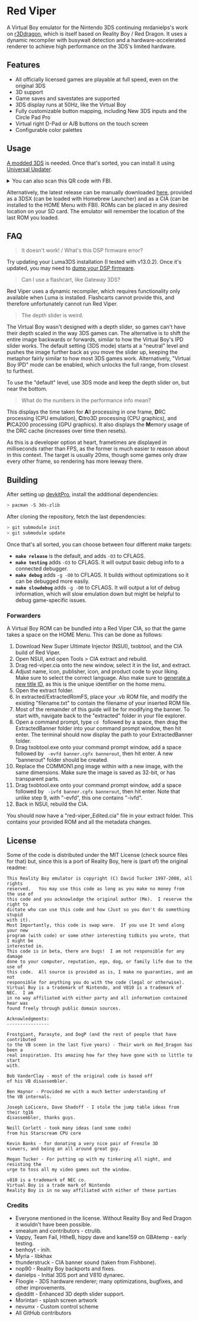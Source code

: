 Red Viper
=========

A Virtual Boy emulator for the Nintendo 3DS continuing mrdanielps's work on [r3Ddragon](https://github.com/mrdanielps/r3Ddragon),
which is itself based on Reality Boy / Red Dragon. It uses a dynamic recompiler with busywait detection and a
hardware-accelerated renderer to achieve high performance on the 3DS's limited hardware.

## Features
* All officially licensed games are playable at full speed, even on the original 3DS
* 3D support
* Game saves and savestates are supported
* 3DS display runs at 50Hz, like the Virtual Boy
* Fully customizable button mapping, including New 3DS inputs and the Circle Pad Pro
* Virtual right D-Pad or A/B buttons on the touch screen
* Configurable color palettes

## Usage

[A modded 3DS](https://3ds.hacks.guide/) is needed. Once that's sorted, you can install it using [Universal Updater](https://universal-team.net/projects/universal-updater.html).

<details>
  <summary>You can also scan this QR code with FBI.</summary>

![image](https://github.com/skyfloogle/red-viper/assets/18466542/31fc852b-c701-4710-b849-fbf1d7dc29b8)
</details>

Alternatively, the latest release can be manually downloaded [here](https://github.com/skyfloogle/red-viper/releases),
provided as a 3DSX (can be loaded with Homebrew Launcher) and as a CIA (can be installed to the HOME Menu with FBI).
ROMs can be placed in any desired location on your SD card. The emulator will remember the location of the last ROM you loaded.

## FAQ

> It doesn't work! / What's this DSP firmware error?

Try updating your Luma3DS installation (I tested with v13.0.2). Once it's updated, you may need to [dump your DSP firmware](https://3ds.hacks.guide/finalizing-setup#section-iii---rtc-and-dsp-setup).

> Can I use a flashcart, like Gateway 3DS?

Red Viper uses a dynamic recompiler, which requires functionality only available when Luma is installed. Flashcarts cannot provide this, and therefore unfortunately cannot run Red Viper.

> The depth slider is weird.

The Virtual Boy wasn't designed with a depth slider, so games can't have their depth scaled in the way 3DS games can. The alternative is to
shift the entire image backwards or forwards, similar to how the Virtual Boy's IPD slider works.
The default setting (3DS mode) starts at a "neutral" level and pushes the image further back as you move the slider up, keeping the metaphor fairly similar
to how most 3DS games work. Alternatively, "Virtual Boy IPD" mode can be enabled, which unlocks the full range, from closest to furthest.

To use the "default" level, use 3DS mode and keep the depth slider on, but near the bottom.

> What do the numbers in the performance info mean?

This displays the time taken for **A**ll processing in one frame, **D**RC processing (CPU emulation),
**C**itro3D processing (CPU graphics), and **P**ICA200 processing (GPU graphics). It also displays the
**M**emory usage of the DRC cache (increases over time then resets).

As this is a developer option at heart, frametimes are displayed in milliseconds rather than FPS, as the former is much easier to reason about in this context.
The target is usually 20ms, though some games only draw every other frame, so rendering has more leeway there.

## Building

After setting up [devkitPro](http://3dbrew.org/wiki/Setting_up_Development_Environment), install the
additional dependencies:
```bash
> pacman -S 3ds-zlib
```

After cloning the repository, fetch the last dependencies:
```bash
> git submodule init
> git submodule update
```

Once that's all sorted, you can choose between four different make targets:

* **`make release`** is the default, and adds `-O3` to CFLAGS.
* **`make testing`** adds `-O3` to CFLAGS. It will output basic debug info to a connected debugger.
* **`make debug`** adds `-g -O0` to CFLAGS. It builds without optimizations so it can be debugged more easily.
* **`make slowdebug`** adds `-g -O0` to CFLAGS. It will output a lot of debug information, which will slow emulation down but might be helpful to debug game-specific issues.

### Forwarders

A Virtual Boy ROM can be bundled into a Red Viper CIA, so that the game takes a space on the HOME Menu.
This can be done as follows:
1. Download New Super Ultimate Injector (NSUI), txobtool, and the CIA build of Red Viper.
2. Open NSUI, and open Tools > CIA extract and rebuild.
3. Drag red-viper.cia onto the new window, select it in the list, and extract.
4. Adjust name, icon, publisher, icon, and product code to your liking. Make sure to select the correct language. Also make sure to [generate a new title ID](https://studionamehere.github.io/HomebrewTitleIDGenerator/), as this is the unique identifier on the home menu.
5. Open the extract folder.
6. In extracted/ExtractedRomFS, place your .vb ROM file, and modify the existing "filename.txt" to contain the filename of your inserted ROM file.
7. Most of the remainder of this guide will be for modifying the banner. To start with, navigate back to the "extracted" folder in your file explorer.
8. Open a command prompt, type `cd ` followed by a space, then drag the ExtractedBanner folder into your command prompt window, then hit enter. The terminal should now display the path to your ExtractedBanner folder.
9. Drag txobtool.exe onto your command prompt window, add a space followed by ` -evfd banner.cgfx bannerout`, then hit enter. A new "bannerout" folder should be created.
10. Replace the COMMON1.png image within with a new image, with the same dimensions. Make sure the image is saved as 32-bit, or has transparent parts.
11. Drag txobtool.exe onto your command prompt window, add a space followed by ` -ivfd banner.cgfx bannerout`, then hit enter. Note that unlike step 9, with "-evfd", this one contains "-ivfd".
12. Back in NSUI, rebuild the CIA.

You should now have a "red-viper_Edited.cia" file in your extract folder. This contains your provided ROM and all the metadata changes.

## License

Some of the code is distributed under the MIT License (check source files for that) but, since
this is a port of Reality Boy, here is (part of) the original readme:

```
This Reality Boy emulator is copyright (C) David Tucker 1997-2008, all rights
reserved.   You may use this code as long as you make no money from the use of
this code and you acknowledge the original author (Me).  I reserve the right to
dictate who can use this code and how (Just so you don't do something stupid
with it).
Most Importantly, this code is swap ware.  If you use It send along your new
program (with code) or some other interesting tidbits you wrote, that I might be
interested in.
This code is in beta, there are bugs!  I am not responsible for any damage
done to your computer, reputation, ego, dog, or family life due to the use of
this code.  All source is provided as is, I make no guaranties, and am not
responsible for anything you do with the code (legal or otherwise).
Virtual Boy is a trademark of Nintendo, and V810 is a trademark of NEC.  I am
in no way affiliated with either party and all information contained hear was
found freely through public domain sources.

Acknowledgments:
----------------

Frostgiant, Parasyte, and DogP (and the rest of people that have contributed
to the VB sceen in the last five years) - Their work on Red_Dragon has been a
real inspiration. Its amazing how far they have gone with so little to start
with.

Bob VanderClay - most of the original code is based off
of his VB disassembler.

Ben Haynor - Provided me with a much better understanding of
the VB internals.

Joseph LoCicero, Dave Shadoff - I stole the jump table ideas from their tg16
disassembler, thanks guys.

Neill Corlett - took many ideas (and some code)
from his Starscream CPU core

Kevin Banks - for donating a very nice pair of Frenzle 3D
viewers, and being an all around great guy.

Megan Tucker - For putting up with my tinkering all night, and resisting the
urge to toss all my video games out the window.

v810 is a trademark of NEC co.
Virtual Boy is a trade mark of Nintendo
Reality Boy is in no way affiliated with either of these parties
```

### Credits

* Everyone mentioned in the license. Without Reality Boy and Red Dragon it wouldn't have been possible.
* smealum and contributors - ctrulib.
* Vappy, Team Fail, HtheB, hippy dave and kane159 on GBAtemp - early testing.
* benhoyt - inih.
* Myria - libkhax
* thunderstruck - CIA banner sound (taken from Fishbone).
* nop90 - Reality Boy backports and fixes.
* danielps - Initial 3DS port and V810 dynarec.
* Floogle - 3DS hardware renderer; many optimizations, bugfixes, and other improvements.
* djedditt - Enhanced 3D depth slider support.
* Morintari - splash screen artwork
* nevumx - Custom control scheme
* All GitHub contributors
